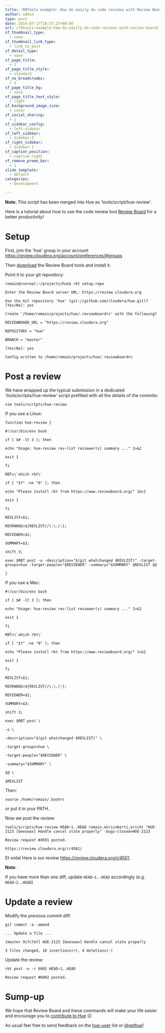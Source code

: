 ```yaml
---
title: 'RBTools example: How do easily do code reviews with Review Board and post-review'
author: admin
type: post
date: 2014-07-17T18:57:27+00:00
url: /rbtools-example-how-do-easily-do-code-reviews-with-review-board/
sf_thumbnail_type:
  - none
sf_thumbnail_link_type:
  - link_to_post
sf_detail_type:
  - none
sf_page_title:
  - 1
sf_page_title_style:
  - standard
sf_no_breadcrumbs:
  - 1
sf_page_title_bg:
  - none
sf_page_title_text_style:
  - light
sf_background_image_size:
  - cover
sf_social_sharing:
  - 1
sf_sidebar_config:
  - left-sidebar
sf_left_sidebar:
  - Sidebar-2
sf_right_sidebar:
  - Sidebar-1
sf_caption_position:
  - caption-right
sf_remove_promo_bar:
  - 1
slide_template:
  - default
categories:
  - Development

---
```

**Note:** This script has been merged into Hue as 'tools/script/hue-review'.

Here is a tutorial about how to use the code review tool <a href="https://www.reviewboard.org/" target="_blank" rel="noopener noreferrer">Review Board</a> for a better productivity!

# Setup

First, join the 'hue' group in your account <a href="https://review.cloudera.org/account/preferences/#groups" target="_blank" rel="noopener noreferrer">https://review.cloudera.org/account/preferences/#groups</a>

Then <a href="https://www.reviewboard.org/downloads/rbtools/" target="_blank" rel="noopener noreferrer">download</a> the Review Board tools and install it.


Point it to your git repository:

    romain@runreal:~/projects/hue$ rbt setup-repo

    Enter the Review Board server URL: https://review.cloudera.org

    Use the Git repository 'hue' (git://github.com/cloudera/hue.git)? [Yes/No]: yes

    Create '/home/romain/projects/hue/.reviewboardrc' with the following?

    REVIEWBOARD_URL = "https://review.cloudera.org"

    REPOSITORY = "hue"

    BRANCH = "master"

    [Yes/No]: yes

    Config written to /home/romain/projects/hue/.reviewboardrc

# Post a review

We have wrapped up the typical submission in a dedicated 'tools/scripts/hue-review' script prefilled with all the details of the commits:

    vim tools/scripts/hue-review

If you use a Linux:

    function hue-review {

    #!/usr/bin/env bash

    if [ $# -lt 3 ]; then

    echo "Usage: hue-review rev-list reviewer(s) summary ..." 1>&2

    exit 1

    fi

    RBT=\`which rbt\`

    if [ "$?" -ne "0" ]; then

    echo "Please install rbt from https://www.reviewboard.org/" 1&>2

    exit 1

    fi

    REVLIST=$1;

    REVRANGE=${REVLIST//\.\./:};

    REVIEWER=$2;

    SUMMARY=$3;

    shift 3;

    exec $RBT post -o -description="$(git whatchanged $REVLIST)" -target-groups=hue -target-people="$REVIEWER" -summary="$SUMMARY" $REVLIST $@

    }


If you use a Mac:

    #!/usr/bin/env bash

    if [ $# -lt 3 ]; then

    echo "Usage: hue-review rev-list reviewer(s) summary ..." 1>&2

    exit 1

    fi

    RBT=\`which rbt\`

    if [ "$?" -ne "0" ]; then

    echo "Please install rbt from https://www.reviewboard.org/" 1>&2

    exit 1

    fi

    REVLIST=$1;

    REVRANGE=${REVLIST//\.\./:};

    REVIEWER=$2;

    SUMMARY=$3;

    shift 3;

    exec $RBT post \

    -o \

    -description="$(git whatchanged $REVLIST)" \

    -target-groups=hue \

    -target-people="$REVIEWER" \

    -summary="$SUMMARY" \

    $@ \

    $REVLIST


Then:

    source /home/romain/.bashrc

or put it in your PATH.

Now we post the review:

    tools/scripts/hue-review HEAD~1..HEAD romain,enricoberti,erickt "HUE-2123 [beeswax] Handle cancel state properly" -bugs-closed=HUE-2123

    Review request #4501 posted.

    https://review.cloudera.org/r/4501/


Et voila! Here is our review <a href="https://review.cloudera.org/r/4501" target="_blank" rel="noopener noreferrer">https://review.cloudera.org/r/4501</a>.

**Note**:

If you have more than one diff, update `HEAD~1..HEAD` accordingly (e.g. `HEAD~2..HEAD`)

# Update a review

Modify the previous commit diff:

    git commit -a -amend

    ... Update a file ...

    [master 9c7c7af] HUE-2123 [beeswax] Handle cancel state properly

    3 files changed, 10 insertions(+), 4 deletions(-)


Update the review:

    rbt post -u -r 6092 HEAD~1..HEAD

    Review request #6092 posted.

# Sump-up

We hope that Review Board and these commands will make your life easier and encourage you to <a href="https://github.com/cloudera/hue/wiki/Contribute-to-HUE" target="_blank" rel="noopener noreferrer">contribute to Hue</a> 😉

As usual feel free to send feedback on the [hue-user][1] list or [@gethue][2]!

 [1]: http://groups.google.com/a/cloudera.org/group/hue-user
 [2]: https://twitter.com/gethue

